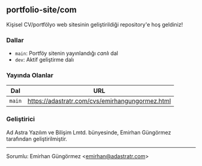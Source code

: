 ## portfolio-site/com

Kişisel CV/portfölyo web sitesinin geliştirildiği repository'e hoş geldiniz!

### Dallar

- `main`: Portföy sitenin yayınlandığı *canlı* dal
- `dev`: Aktif geliştirme dalı

### Yayında Olanlar

| Dal    | URL                                         |
|--------|---------------------------------------------|
| `main` | https://adastratr.com/cvs/emirhangungormez.html    |

### Geliştirici

Ad Astra Yazılım ve Bilişim Lmtd. bünyesinde, Emirhan Güngörmez tarafından geliştirilmiştir.

---

Sorumlu: Emirhan Güngörmez <[emirhan@adastratr.com][1]>

[1]: mailto:emirhan@adastratr.com
